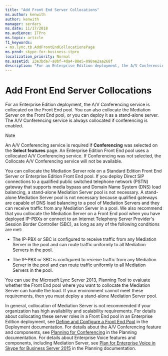 ```yaml
---
title: "Add Front End Server Collocations"
ms.author: kenwith
author: kenwith
manager: serdars
ms.date: 11/17/2018
ms.audience: ITPro
ms.topic: article
f1_keywords:
- ms.lync.tb.AddFrontEndCollocationsPage
ms.prod: skype-for-business-itpro
localization_priority: Normal
ms.assetid: 23e3bda7-a8bf-4da4-88e5-098ae2aa268f
description: "For an Enterprise Edition deployment, the A/V Conferencing service is collocated on the Front End pool. You can also collocate the Mediation Server on the Front End pool, or you can deploy it as a stand-alone server. The A/V Conferencing service is always collocated if conferencing is enabled."
---
```


# Add Front End Server Collocations

For an Enterprise Edition deployment, the A/V Conferencing service is collocated on the Front End pool. You can also collocate the Mediation Server on the Front End pool, or you can deploy it as a stand-alone server. The A/V Conferencing service is always collocated if conferencing is enabled.

> [!NOTE]
> An A/V Conferencing service is required if **Conferencing** was selected on the **Select features** page. An Enterprise Edition Front End pool uses a collocated A/V Conferencing service. If Conferencing was not selected, the Collocate A/V Conferencing service will not be available.

You can collocate the Mediation Server role on a Standard Edition Front End Server or Enterprise Edition Front End pool. If you deploy Direct SIP connections to a qualified public switched telephone network (PSTN) gateway that supports media bypass and Domain Name System (DNS) load balancing, a stand-alone Mediation Server pool is not necessary. A stand-alone Mediation Server pool is not necessary because qualified gateways are capable of DNS load balancing to a pool of Mediation Servers and they can receive traffic from any Mediation Server in a pool. We also recommend that you collocate the Mediation Server on a Front End pool when you have deployed IP-PBXs or connect to an Internet Telephony Server Provider's Session Border Controller (SBC), as long as any of the following conditions are met:

- The IP-PBX or SBC is configured to receive traffic from any Mediation Server in the pool and can route traffic uniformly to all Mediation Servers in the pool.

- The IP-PBX or SBC is configured to receive traffic from any Mediation Server in the pool and can route traffic uniformly to all Mediation Servers in the pool.

You can use the Microsoft Lync Server 2013, Planning Tool to evaluate whether the Front End pool where you want to collocate the Mediation Server can handle the load. If your environment cannot meet these requirements, then you must deploy a stand-alone Mediation Server pool.

In general, collocation of Mediation Server is not recommended if your organization has high availability and scalability requirements. For details about collocating these server roles in a Front End pool in an Enterprise Edition deployment, see [Define and Configure a Front End Pool](https://technet.microsoft.com/library/713fc263-23dd-414a-b001-82932e4fe966.aspx) in the Deployment documentation. For details about the A/V Conferencing feature and components, see [Planning for Conferencing](https://technet.microsoft.com/library/983a272a-e1b3-4d70-8f84-836b092fe526.aspx) in the Planning documentation. For details about Enterprise Voice features and components, including Mediation Server, see [Plan for Enterprise Voice in Skype for Business Server 2015](../../plan-your-deployment/enterprise-voice-solution/enterprise-voice.md) in the Planning documentation.



